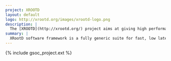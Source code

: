 ```yaml
---
project: XROOTD
layout: default
logo: http://xrootd.org/images/xrootd-logo.png
description: |
  The [XROOTD](http://xrootd.org/) project aims at giving high performance, scalable fault tolerant access to data repositories of many kinds. The typical usage is to give access to file-based ones. It is based on a scalable architecture, a communication protocol, and a set of plugins and tools based on those. The freedom to configure it and to make it scale (for size and performance) allows the deployment of data access clusters of virtually any size, which can include sophisticated features, like authentication/authorization, integrations with other systems, WAN data distribution, etc.
summary: |
  XRootD software framework is a fully generic suite for fast, low latency and scalable data access, which can serve natively any kind of data, organized as a hierarchical filesystem-like namespace, based on the concept of directory. As a general rule, particular emphasis has been put in the quality of the core software parts.
---
```


{% include gsoc_project.ext %}

